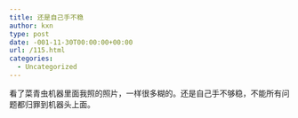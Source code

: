 ```yaml
---
title: 还是自己手不稳
author: kxn
type: post
date: -001-11-30T00:00:00+00:00
url: /115.html
categories:
  - Uncategorized
---
```


<div>
  看了菜青虫机器里面我照的照片，一样很多糊的。还是自己手不够稳，不能所有问题都归罪到机器头上面。
</div>
